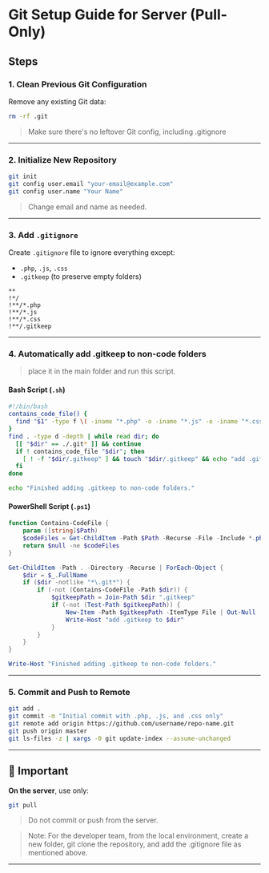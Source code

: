 # Git Setup Guide for Server (Pull-Only)


##  Steps

### 1. Clean Previous Git Configuration

Remove any existing Git data:

```bash
rm -rf .git
```

> Make sure there's no leftover Git config, including .gitignore

---

### 2. Initialize New Repository

```bash
git init
git config user.email "your-email@example.com"
git config user.name "Your Name"
```

> Change email and name as needed.

---

### 3. Add `.gitignore`

Create `.gitignore` file to ignore everything except:

- `.php`, `.js`, `.css`
- `.gitkeep` (to preserve empty folders)

```
**
!*/
!**/*.php
!**/*.js
!**/*.css
!**/.gitkeep
```

---

### 4. Automatically add .gitkeep to non-code folders

> place it in the main folder and run this script.

#### Bash Script (`.sh`)

```bash
#!/bin/bash
contains_code_file() {
  find "$1" -type f \( -iname "*.php" -o -iname "*.js" -o -iname "*.css" \) | grep -q .
}
find . -type d -depth | while read dir; do
  [[ "$dir" == ./.git* ]] && continue
  if ! contains_code_file "$dir"; then
    [ ! -f "$dir/.gitkeep" ] && touch "$dir/.gitkeep" && echo "add .gitkeep to $dir"
  fi
done

echo "Finished adding .gitkeep to non-code folders."
```

#### PowerShell Script (`.ps1`)

```powershell
function Contains-CodeFile {
    param ([string]$Path)
    $codeFiles = Get-ChildItem -Path $Path -Recurse -File -Include *.php,*.js,*.css
    return $null -ne $codeFiles
}

Get-ChildItem -Path . -Directory -Recurse | ForEach-Object {
    $dir = $_.FullName
    if ($dir -notlike "*\.git*") {
        if (-not (Contains-CodeFile -Path $dir)) {
            $gitkeepPath = Join-Path $dir ".gitkeep"
            if (-not (Test-Path $gitkeepPath)) {
                New-Item -Path $gitkeepPath -ItemType File | Out-Null
                Write-Host "add .gitkeep to $dir"
            }
        }
    }
}

Write-Host "Finished adding .gitkeep to non-code folders."
```

---

### 5. Commit and Push to Remote

```bash
git add .
git commit -m "Initial commit with .php, .js, and .css only"
git remote add origin https://github.com/username/repo-name.git
git push origin master
git ls-files -z | xargs -0 git update-index --assume-unchanged
```

---

## 📌 Important

**On the server**, use only:

```bash
git pull
```

> Do not commit or push from the server.

> Note: For the developer team, from the local environment, create a new folder, git clone the repository, and add the .gitignore file as mentioned above.

---
